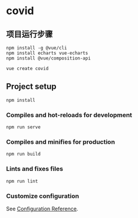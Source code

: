 # covid

## 项目运行步骤
```
npm install -g @vue/cli
npm install echarts vue-echarts
npm install @vue/composition-api

vue create covid
```

## Project setup
```
npm install
```

### Compiles and hot-reloads for development
```
npm run serve
```

### Compiles and minifies for production
```
npm run build
```

### Lints and fixes files
```
npm run lint
```

### Customize configuration
See [Configuration Reference](https://cli.vuejs.org/config/).
